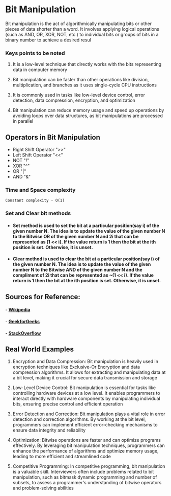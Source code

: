 # Bit Manipulation 

 Bit manipulation is the act of algorithmically manipulating bits or other pieces of data shorter than a word. It involves applying logical operations (such as AND, OR, XOR, NOT, etc.) to individual bits or groups of bits in a binary number to achieve a desired resul


### Keys points to be noted

1. It is a low-level technique that directly works with the bits representing data in computer memory

2.  Bit manipulation can be faster than other operations like division, multiplication, and branches as it uses single-cycle CPU instructions

3.  It is commonly used in tasks like low-level device control, error detection, data compression, encryption, and optimization

4. Bit manipulation can reduce memory usage and speed up operations by avoiding loops over data structures, as bit manipulations are processed in parallel

## Operators in Bit Manipulation

 -   Right Shift Operator  ">>"
   - Left Shift  Operator  "<<"
   - NOT "!"
   - XOR "^"
   - OR  "|"
   - AND "&"
  
### Time and Space complexity

    Constant complexity - O(1)


### Set and Clear bit methods
  - #### Set method is used to set the bit at a particular position(say i) of the given number N. The idea is to update the value of the given number N to the Bitwise OR of the given number N and 2i that can be represented as (1 << i). If the value return is 1 then the bit at the ith position is set. Otherwise, it is unset.
  - #### Clear method is used to clear the bit at a particular position(say i) of the given number N. The idea is to update the value of the given number N to the Bitwise AND of the given number N and the compliment of 2i that can be represented as ~(1 << i). If the value return is 1 then the bit at the ith position is set. Otherwise, it is unset.
     
## Sources for Reference:
   #### - [Wikipedia](https://en.wikipedia.org/wiki/Bit_manipulation)
   #### - [GeekforGeeks](https://www.geeksforgeeks.org/all-about-bit-manipulation/)
   #### - [StackOverflow](https://stackoverflow.com/questions/2096916/real-world-use-cases-of-bitwise-operators)
## Real World Examples
  1. Encryption and Data Compression: Bit manipulation is heavily used in encryption techniques like Exclusive-Or Encryption and data compression algorithms. It allows for extracting and manipulating data at a bit level, making it crucial for secure data transmission and storage
  
  2. Low-Level Device Control: Bit manipulation is essential for tasks like controlling hardware devices at a low level. It enables programmers to interact directly with hardware components by manipulating individual bits, ensuring precise control and efficient operation
   
  3. Error Detection and Correction: Bit manipulation plays a vital role in error detection and correction algorithms. By working at the bit level, programmers can implement efficient error-checking mechanisms to ensure data integrity and reliability
   
  4. Optimization: Bitwise operations are faster and can optimize programs effectively. By leveraging bit manipulation techniques, programmers can enhance the performance of algorithms and optimize memory usage, leading to more efficient and streamlined code
   
  5. Competitive Programming: In competitive programming, bit manipulation is a valuable skill. Interviewers often include problems related to bit manipulation, such as bitmask dynamic programming and number of subsets, to assess a programmer's understanding of bitwise operators and problem-solving abilities